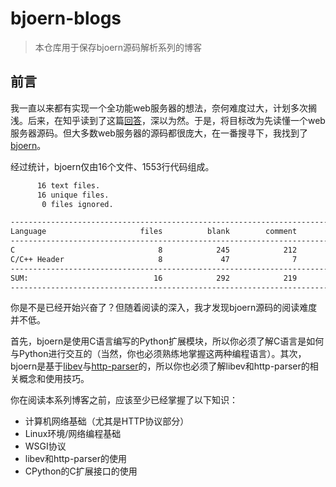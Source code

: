 # bjoern-blogs

> 本仓库用于保存bjoern源码解析系列的博客

## 前言

我一直以来都有实现一个全功能web服务器的想法，奈何难度过大，计划多次搁浅。后来，在知乎读到了这篇[回答](https://www.zhihu.com/question/19589485/answer/12305131)，深以为然。于是，将目标改为先读懂一个web服务器源码。但大多数web服务器的源码都很庞大，在一番搜寻下，我找到了[bjoern](https://github.com/jonashaag/bjoern)。

经过统计，bjoern仅由16个文件、1553行代码组成。
```bash
      16 text files.
      16 unique files.                              
       0 files ignored.

-------------------------------------------------------------------------------
Language                     files          blank        comment           code
-------------------------------------------------------------------------------
C                                8            245            212           1333
C/C++ Header                     8             47              7            220
-------------------------------------------------------------------------------
SUM:                            16            292            219           1553
-------------------------------------------------------------------------------
```

你是不是已经开始兴奋了？但随着阅读的深入，我才发现bjoern源码的阅读难度并不低。

首先，bjoern是使用C语言编写的Python扩展模块，所以你必须了解C语言是如何与Python进行交互的（当然，你也必须熟练地掌握这两种编程语言）。其次，bjoern是基于[libev](https://github.com/enki/libev)与[http-parser](https://github.com/joyent/http-parser/tree/1786fdae36d3d40d59463dacab1cfb4165cf9f1d)的，所以你也必须了解libev和http-parser的相关概念和使用技巧。

你在阅读本系列博客之前，应该至少已经掌握了以下知识：
- 计算机网络基础（尤其是HTTP协议部分）
- Linux环境/网络编程基础
- WSGI协议
- libev和http-parser的使用
- CPython的C扩展接口的使用